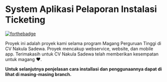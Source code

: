 # System Aplikasi Pelaporan Instalasi Ticketing

[![forthebadge](http://forthebadge.com/images/badges/built-with-love.svg)](http://forthebadge.com)

Proyek ini adalah proyek kami selama program Magang Perguruan Tinggi di CV Nakula Sadewa.
Proyek mencakup webservice, website, dan mobile app.
Terimakasih untuk CV Nakula Sadewa telah memberikan kesempatan untuk magang ❤.

**Untuk selanjutnya penjelasan cara installasi dan penggunaannya dapat di lihat di masing-masing branch.**
